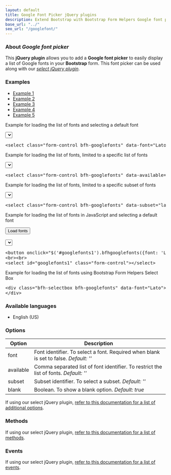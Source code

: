 ```yaml
---
layout: default
title: Google Font Picker jQuery plugins
description: Extend Bootstrap with Bootstrap Form Helpers Google font picker jQuery plugins.
base_url: "../"
seo_url: "/googlefont/"
---
```


### About *Google font picker*

This **jQuery plugin** allows you to add a **Google font picker** to easily display a list
of Google fonts in your **Bootstrap** form. This font picker can be used along with our [*select jQuery plugin*](../select/).


### Examples

<ul id="example-tab" class="nav nav-tabs">
  <li class="active">
    <a href="#example1" data-toggle="tab">Example 1</a>
  </li>
  <li>
    <a href="#example2" data-toggle="tab">Example 2</a>
  </li>
  <li>
    <a href="#example3" data-toggle="tab">Example 3</a>
  </li>
  <li>
    <a href="#example4" data-toggle="tab">Example 4</a>
  </li>
  <li>
    <a href="#example5" data-toggle="tab">Example 5</a>
  </li>
</ul>
<div id="example-content" class="tab-content">
  <div class="tab-pane fade in active" id="example1">
    <form class="example form-inline">
      <p>Example for loading the list of fonts and selecting a default font</p>
	  <select class="form-control bfh-googlefonts" data-font="Lato"></select>
	</form>
	<pre class="prettyprint">&lt;select class="form-control bfh-googlefonts" data-font="Lato"&gt;&lt;/select&gt;</pre>
  </div>
  <div class="tab-pane fade" id="example2">
    <form class="example form-inline">
      <p>Example for loading the list of fonts, limited to a specific list of fonts</p>
	  <select class="form-control bfh-googlefonts" data-available="Open Sans,Josefin Slab,Lato"></select>
	</form>
	<pre class="prettyprint">&lt;select class="form-control bfh-googlefonts" data-available="Open Sans,Josefin Slab,Lato"&gt;&lt;/select&gt;</pre>
  </div>
  <div class="tab-pane fade" id="example3">
    <form class="example form-inline">
      <p>Example for loading the list of fonts, limited to a specific subset of fonts</p>
	  <select class="form-control bfh-googlefonts" data-subset="latin-ext"></select>
	</form>
	<pre class="prettyprint">&lt;select class="form-control bfh-googlefonts" data-subset="latin-ext"&gt;&lt;/select&gt;</pre>
  </div>
  <div class="tab-pane fade" id="example4">
    <form class="example form-inline">
      <p>Example for loading the list of fonts in JavaScript and selecting a default font</p>
	  <button onclick="$('#googlefonts1').bfhgooglefonts({font: 'Lato'});return false;" class="btn">Load fonts</button>
	  <br><br>
	  <select id="googlefonts1" class="form-control"></select>
	</form>
	<pre class="prettyprint">&lt;button onclick="$('#googlefonts1').bfhgooglefonts({font: 'Lato'})" class="btn"&gt;Load fonts&lt;/button&gt;
&lt;br&gt;&lt;br&gt;
&lt;select id="googlefonts1" class="form-control"&gt;&lt;/select&gt;</pre>
  </div>
  <div class="tab-pane fade" id="example5">
    <form class="example form-inline">
      <p>Example for loading the list of fonts using Bootstrap Form Helpers Select Box</p>
	  <div class="bfh-selectbox bfh-googlefonts" data-font="Lato">
	  </div>
	</form>
	<pre class="prettyprint">&lt;div class="bfh-selectbox bfh-googlefonts" data-font="Lato"&gt;
&lt;/div&gt;</pre>
  </div>
</div>

### Available languages

* English (US)


### Options

<table class="table table-striped">
  <thead>
    <tr>
      <th>Option</th>
      <th>Description</th>
    </tr>
  </thead>
  <tbody>
    <tr>
      <td>font</td>
      <td>Font identifier. To select a font. Required when blank is set to false. <em>Default: ''</em></td>
    </tr>
    <tr>
      <td>available</td>
      <td>Comma separated list of font identifier. To restrict the list of fonts. <em>Default: ''</em></td>
    </tr>
    <tr>
      <td>subset</td>
      <td>Subset identifier. To select a subset. <em>Default: ''</em></td>
    </tr>
    <tr>
      <td>blank</td>
      <td>Boolean. To show a blank option. <em>Default: true</em></td>
    </tr>
  </tbody>
</table>

If using our select jQuery plugin, [refer to this documentation for a list of additional options](../select/).


### Methods

If using our select jQuery plugin, [refer to this documentation for a list of methods](../select/).


### Events

If using our select jQuery plugin, [refer to this documentation for a list of events](../select/).
